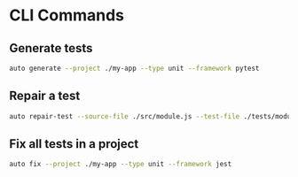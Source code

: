 # CLI Commands

## Generate tests

```bash
auto generate --project ./my-app --type unit --framework pytest
```

## Repair a test

```bash
auto repair-test --source-file ./src/module.js --test-file ./tests/module.test.js --project-root ./ --framework jest
```

## Fix all tests in a project

```bash
auto fix --project ./my-app --type unit --framework jest
```
